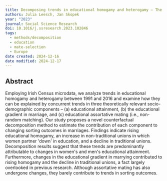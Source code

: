 ```yaml
---
title: Decomposing trends in educational homogamy and heterogamy – The case of Ireland
authors: Julia Leesch, Jan Skopek
year: "2023"
journal: Social Science Research
doi: 10.1016/j.ssresearch.2023.102846
tags:
  - methods/decomposition
  - education
  - mate-selection
  - Europe
date created: 2024-12-16
date modified: 2024-12-17
---
```


## Abstract

Employing Irish Census microdata, we analyze trends in educational homogamy and heterogamy between 1991 and 2016 and examine how they can be explained by concurrent trends in three theoretically relevant socio-demographic components – (a) educational attainment, (b) the educational gradient in marriage, and (c) educational assortative mating (i.e., non-random matching). Our study proposes a novel counterfactual decomposition method to estimate the contribution of each component to changing sorting outcomes in marriages. Findings indicate rising educational homogamy, an increase in non-traditional unions in which women partner 'down' in education, and a decline in traditional unions. Decomposition results suggest that these trends are predominantly attributable to changes in women's and men's educational attainment. Furthermore, changes in the educational gradient in marrying contributed to rising homogamy and the decline in traditional unions, a fact largely overlooked in previous research. Although assortative mating has also undergone changes, they barely contribute to trends in sorting outcomes.
